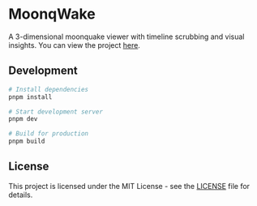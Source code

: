 # MoonqWake

A 3-dimensional moonquake viewer with timeline scrubbing and visual insights. You can view the project [here](https://moonqwake.pages.dev/).
## Development

```bash
# Install dependencies
pnpm install

# Start development server
pnpm dev

# Build for production
pnpm build
```

## License

This project is licensed under the MIT License - see the [LICENSE](./LICENSE) file for details.


